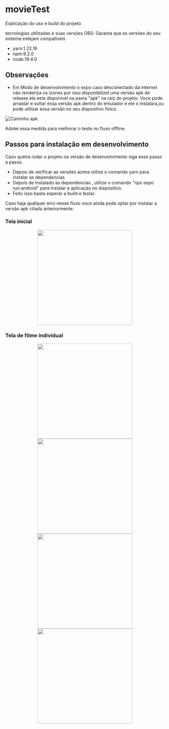 # movieTest

Explicação do uso e build do projeto

tecnologias utilizadas e suas versões OBS: Garanta que as versões do seu sistema estejam compativeis

- yarn:1.22.19
- npm:9.2.0
- node:19.4.0

## Observações
- Em Modo de desenvolvimento o expo caso desconectado da internet não renderiza os icones por isso disponibilizeI uma versão apk de release 
ela esta disponivel na pasta "apk" na raiz do projeto. Voce pode arrastar e soltar essa versão apk dentro do emulador e ele o instalara,ou
pode utilizar essa versão no seu dispositivo fisico. 


![Caminho apk](https://github.com/Gabriel-Pereira1788/movieTest/blob/main/public/screenshots/apkPath.png)

Adotei essa medida para melhorar o teste no fluxo offline.

## Passos para instalação em desenvolvimento
Caso queira rodar o projeto na versão de desenvolvimento siga esse passo a passo.

- Depois de verificar as versões acima utilize o comando yarn para instalar as dependencias
- Depois de instalado as dependencias , utilize o comando "npx expo run:android" para instalar a aplicação no dispositivo.
- Feito isso basta esperar a build e testar.

Caso haja qualquer erro nesse fluxo voce ainda pode optar por instalar a versão apk citada anteriormente.


### Tela inicial 
<div align="center">
  <img src="https://github.com/Gabriel-Pereira1788/movieTest/blob/main/public/screenshots/home.png" width="300px" />
</div>

### Tela de filme individual

<div align="center">
   <img src="https://github.com/Gabriel-Pereira1788/movieTest/blob/main/public/screenshots/singleMovie.png" width="300px" />
   <img src="https://github.com/Gabriel-Pereira1788/movieTest/blob/main/public/screenshots/singleMovie2.png" width="300px" />
   <img src="https://github.com/Gabriel-Pereira1788/movieTest/blob/main/public/screenshots/singleMovie3.png" width="300px" />
   <img src="https://github.com/Gabriel-Pereira1788/movieTest/blob/main/public/screenshots/singleMovie4.png" width="300px" />
</div>




